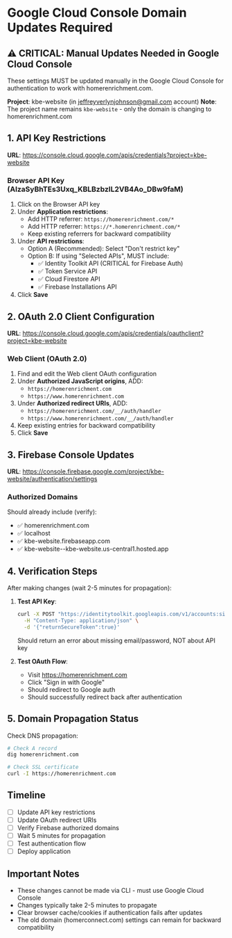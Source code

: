 # Google Cloud Console Domain Updates Required

## ⚠️ CRITICAL: Manual Updates Needed in Google Cloud Console

These settings MUST be updated manually in the Google Cloud Console for authentication to work with homerenrichment.com.

**Project**: kbe-website (in jeffreyverlynjohnson@gmail.com account)
**Note**: The project name remains `kbe-website` - only the domain is changing to homerenrichment.com

## 1. API Key Restrictions
**URL**: https://console.cloud.google.com/apis/credentials?project=kbe-website

### Browser API Key (AIzaSyBhTEs3Uxq_KBLBzbzIL2VB4Ao_DBw9faM)
1. Click on the Browser API key
2. Under **Application restrictions**:
   - Add HTTP referrer: `https://homerenrichment.com/*`
   - Add HTTP referrer: `https://*.homerenrichment.com/*`
   - Keep existing referrers for backward compatibility
3. Under **API restrictions**:
   - Option A (Recommended): Select "Don't restrict key"
   - Option B: If using "Selected APIs", MUST include:
     - ✅ Identity Toolkit API (CRITICAL for Firebase Auth)
     - ✅ Token Service API
     - ✅ Cloud Firestore API
     - ✅ Firebase Installations API
4. Click **Save**

## 2. OAuth 2.0 Client Configuration
**URL**: https://console.cloud.google.com/apis/credentials/oauthclient?project=kbe-website

### Web Client (OAuth 2.0)
1. Find and edit the Web client OAuth configuration
2. Under **Authorized JavaScript origins**, ADD:
   - `https://homerenrichment.com`
   - `https://www.homerenrichment.com`
3. Under **Authorized redirect URIs**, ADD:
   - `https://homerenrichment.com/__/auth/handler`
   - `https://www.homerenrichment.com/__/auth/handler`
4. Keep existing entries for backward compatibility
5. Click **Save**

## 3. Firebase Console Updates
**URL**: https://console.firebase.google.com/project/kbe-website/authentication/settings

### Authorized Domains
Should already include (verify):
- ✅ homerenrichment.com
- ✅ localhost
- ✅ kbe-website.firebaseapp.com
- ✅ kbe-website--kbe-website.us-central1.hosted.app

## 4. Verification Steps
After making changes (wait 2-5 minutes for propagation):

1. **Test API Key**:
   ```bash
   curl -X POST "https://identitytoolkit.googleapis.com/v1/accounts:signInWithPassword?key=AIzaSyBhTEs3Uxq_KBLBzbzIL2VB4Ao_DBw9faM" \
     -H "Content-Type: application/json" \
     -d '{"returnSecureToken":true}'
   ```
   Should return an error about missing email/password, NOT about API key

2. **Test OAuth Flow**:
   - Visit https://homerenrichment.com
   - Click "Sign in with Google"
   - Should redirect to Google auth
   - Should successfully redirect back after authentication

## 5. Domain Propagation Status
Check DNS propagation:
```bash
# Check A record
dig homerenrichment.com

# Check SSL certificate
curl -I https://homerenrichment.com
```

## Timeline
- [ ] Update API key restrictions
- [ ] Update OAuth redirect URIs
- [ ] Verify Firebase authorized domains
- [ ] Wait 5 minutes for propagation
- [ ] Test authentication flow
- [ ] Deploy application

## Important Notes
- These changes cannot be made via CLI - must use Google Cloud Console
- Changes typically take 2-5 minutes to propagate
- Clear browser cache/cookies if authentication fails after updates
- The old domain (homerconnect.com) settings can remain for backward compatibility